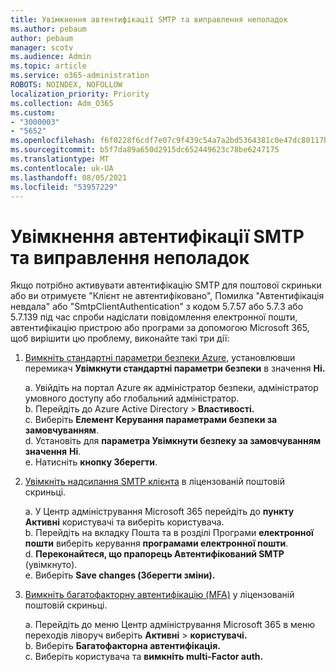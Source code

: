 ```yaml
---
title: Увімкнення автентифікації SMTP та виправлення неполадок
ms.author: pebaum
author: pebaum
manager: scotv
ms.audience: Admin
ms.topic: article
ms.service: o365-administration
ROBOTS: NOINDEX, NOFOLLOW
localization_priority: Priority
ms.collection: Adm_O365
ms.custom:
- "3000003"
- "5652"
ms.openlocfilehash: f6f0228f6cdf7e07c9f439c54a7a2bd5364381c0e47dc80117bd964c5eafea61
ms.sourcegitcommit: b5f7da89a650d2915dc652449623c78be6247175
ms.translationtype: MT
ms.contentlocale: uk-UA
ms.lasthandoff: 08/05/2021
ms.locfileid: "53957229"
---
```

# <a name="enable-smtp-authentication-and-troubleshooting"></a>Увімкнення автентифікації SMTP та виправлення неполадок

Якщо потрібно активувати автентифікацію SMTP для поштової скриньки або ви отримуєте "Клієнт не автентифіковано", Помилка "Автентифікація невдала" або "SmtpClientAuthentication" з кодом 5.7.57 або 5.7.3 або 5.7.139 під час спроби надіслати повідомлення електронної пошти, автентифікацію пристрою або програми за допомогою Microsoft 365, щоб вирішити цю проблему, виконайте такі три дії:

1. [Вимкніть стандартні параметри безпеки Azure,](/azure/active-directory/fundamentals/concept-fundamentals-security-defaults) установлювши перемикач **Увімкнути стандартні параметри безпеки** в значення **Ні.**

    a. Увійдіть на портал Azure як адміністратор безпеки, адміністратор умовного доступу або глобальний адміністратор.<BR/>
    b. Перейдіть до Azure Active Directory > **Властивості.**<BR/>
    c. Виберіть **Елемент Керування параметрами безпеки за замовчуванням**.<BR/>
    d. Установіть для **параметра Увімкнути безпеку за замовчуванням значення** **Ні**.<BR/>
    e. Натисніть **кнопку Зберегти**.

2. [Увімкніть надсилання SMTP клієнта](/exchange/clients-and-mobile-in-exchange-online/authenticated-client-smtp-submission#enable-smtp-auth-for-specific-mailboxes) в ліцензованій поштовій скриньці.

    a. У Центр адміністрування Microsoft 365 перейдіть до **пункту Активні** користувачі та виберіть користувача.<BR/>
    b. Перейдіть на вкладку Пошта та в розділі Програми **електронної пошти** виберіть керування **програмами електронної пошти**.<BR/>
    d. **Переконайтеся, що прапорець Автентифікований SMTP** (увімкнуто).<BR/>
    e. Виберіть **Save changes (Зберегти зміни).**<BR/>

3. [Вимкніть багатофакторну автентифікацію (MFA)](/microsoft-365/admin/security-and-compliance/set-up-multi-factor-authentication#turn-off-legacy-per-user-mfa) у ліцензованій поштовій скриньці.

    a. Перейдіть до меню Центр адміністрування Microsoft 365 в меню переходів ліворуч виберіть **Активні**  >  **користувачі.**<BR/>
    b. Виберіть **Багатофакторна автентифікація.**<BR/>
    c. Виберіть користувача та **вимкніть multi-Factor auth.**<BR/>
